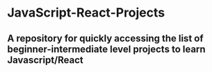 # JavaScript-React-Projects

## A repository for quickly accessing the list of beginner-intermediate level projects to learn Javascript/React
